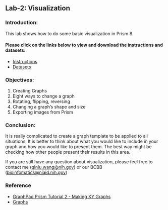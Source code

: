 ## Lab-2: Visualization

### Introduction:
This lab shows how to do some basic visualization in Prism 8.

#### Please click on the links below to view and download the instructions and datasets: 
- [Instructions](https://nih.sharepoint.com/:b:/s/GRP-NIAID-BioInformatics/SSS/EXcytml46oxHuVRKcY8QN6AB7CL-ceVkPLv0EPWhyE9bjg?e=ljzstc)
- [Datasets](https://nih.sharepoint.com/:u:/s/GRP-NIAID-BioInformatics/SSS/EabSxAHowD9CqKvtgN82pPsBDKuvJiHorrDbTaDLp4aDMg?e=VFNvdz)

### Objectives:
1.  Creating Graphs
2.  Eight ways to change a graph
3.	Rotating, flipping, reversing
4.	Changing a graph’s shape and size
5.	Exporting images from Prism

### Conclusion:
It is really complicated to create a graph template to be applied to all situations. It is better to think about what you would like to include in your graph and how you would like to present them. The best way might be checking how other people present their results in this area. 

If you are still have any question about visualization, please feel free to contact me (qinlu.wang@nih.gov) or our BCBB (bioinfomatics@niaid.nih.gov) 

### Reference
- [GraphPad Prism Tutorial 2 - Making XY Graphs](https://www.youtube.com/watch?v=QF6fWNzAYr0)
- [Graphs](https://www.graphpad.com/guides/prism/8/user-guide/graphs2.htm)

